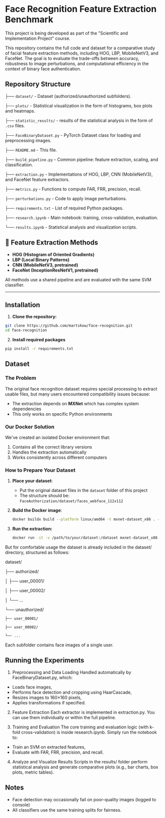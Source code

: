 # Face Recognition Feature Extraction Benchmark
This project is being developed as part of the "Scientific and Implementation Project" course.

This repository contains the full code and dataset for a comparative study of facial feature extraction methods, including HOG, LBP, MobileNetV3, and FaceNet. The goal is to evaluate the trade-offs between accuracy, robustness to image perturbations, and computational efficiency in the context of binary face authentication.

## Repository Structure
├── `dataset/` - Dataset (authorized/unauthorized subfolders).

├── `plots/` - Statistical visualization in the form of histograms, box plots and heatmaps.

├── `statistic_results/` - results of the statistical analysis in the form of `.csv` files.

├── `FaceBinaryDataset.py` - PyTorch Dataset class for loading and preprocessing images.

├── `README.md` - This file.

├── `build_pipeline.py` - Common pipeline: feature extraction, scaling, and classification.

├── `extraction.py` - Implementations of HOG, LBP, CNN (MobileNetV3), and FaceNet feature extractors.

├── `metrics.py` - Functions to compute FAR, FRR, precision, recall.

├── `perturbations.py` - Code to apply image perturbations.

├── `requirements.txt` - List of required Python packages.

├── `research.ipynb` - Main notebook: training, cross-validation, evaluation.

└── `results.ipynb` - Statistical analysis and visualization scripts.

## 🧠 Feature Extraction Methods

- **HOG (Histogram of Oriented Gradients)**
- **LBP (Local Binary Patterns)**
- **CNN (MobileNetV3, pretrained)**
- **FaceNet (InceptionResNetV1, pretrained)**

All methods use a shared pipeline and are evaluated with the same SVM classifier.

---

## Installation

1. **Clone the repository:**

```bash
git clone https://github.com/martskow/face-recognition.git
cd face-recognition
```

2. **Install required packages**
   
```bash
pip install -r requirements.txt
```

## Dataset

### The Problem
The original face recognition dataset requires special processing to extract usable files, but many users encountered compatibility issues because:
- The extraction depends on **MXNet** which has complex system dependencies
- This only works on specific Python environments

### Our Docker Solution
We've created an isolated Docker environment that:
1. Contains all the correct library versions
2. Handles the extraction automatically
3. Works consistently across different computers

### How to Prepare Your Dataset

1. **Place your dataset**:
    - Put the original dataset files in the `dataset` folder of this project
    - The structure should be: `FaceAuthorization/dataset/faces_webface_112x112`

2. **Build the Docker image**:
   ```bash
   docker buildx build --platform linux/amd64 -t mxnet-dataset_x86 . --load
3. **Run the extraction:**
   ```bash
   docker run -it -v /path/to/your/dataset:/dataset mxnet-dataset_x86

But for comfortable usage the dataset is already included in the dataset/ directory, structured as follows:

dataset/

├── authorized/

│   ├── user_00001/

│   ├── user_00002/

│   └── ...

└── unauthorized/

    ├── user_00001/
    
    ├── user_00002/
    
    └── ...
    
Each subfolder contains face images of a single user.


## Running the Experiments

1. Preprocessing and Data Loading
Handled automatically by FaceBinaryDataset.py, which:

  - Loads face images,
  - Performs face detection and cropping using HaarCascade,
  - Resizes images to 160×160 pixels,
  - Applies transformations if specified.

2. Feature Extraction
Each extractor is implemented in extraction.py. You can use them individually or within the full pipeline.

3. Training and Evaluation
The core training and evaluation logic (with k-fold cross-validation) is inside research.ipynb. Simply run the notebook to:
  - Train an SVM on extracted features,
  - Evaluate with FAR, FRR, precision, and recall.

4. Analyze and Visualize Results
Scripts in the results/ folder perform statistical analysis and generate comparative plots (e.g., bar charts, box plots, metric tables).

## Notes
- Face detection may occasionally fail on poor-quality images (logged to console)
- All classifiers use the same training splits for fairness.

